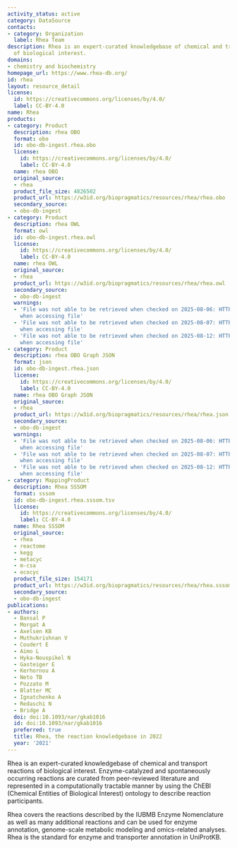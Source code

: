 ```yaml
---
activity_status: active
category: DataSource
contacts:
- category: Organization
  label: Rhea Team
description: Rhea is an expert-curated knowledgebase of chemical and transport reactions
  of biological interest.
domains:
- chemistry and biochemistry
homepage_url: https://www.rhea-db.org/
id: rhea
layout: resource_detail
license:
  id: https://creativecommons.org/licenses/by/4.0/
  label: CC-BY-4.0
name: Rhea
products:
- category: Product
  description: rhea OBO
  format: obo
  id: obo-db-ingest.rhea.obo
  license:
    id: https://creativecommons.org/licenses/by/4.0/
    label: CC-BY-4.0
  name: rhea OBO
  original_source:
  - rhea
  product_file_size: 4826502
  product_url: https://w3id.org/biopragmatics/resources/rhea/rhea.obo
  secondary_source:
  - obo-db-ingest
- category: Product
  description: rhea OWL
  format: owl
  id: obo-db-ingest.rhea.owl
  license:
    id: https://creativecommons.org/licenses/by/4.0/
    label: CC-BY-4.0
  name: rhea OWL
  original_source:
  - rhea
  product_url: https://w3id.org/biopragmatics/resources/rhea/rhea.owl
  secondary_source:
  - obo-db-ingest
  warnings:
  - 'File was not able to be retrieved when checked on 2025-08-06: HTTP 404 error
    when accessing file'
  - 'File was not able to be retrieved when checked on 2025-08-07: HTTP 404 error
    when accessing file'
  - 'File was not able to be retrieved when checked on 2025-08-12: HTTP 404 error
    when accessing file'
- category: Product
  description: rhea OBO Graph JSON
  format: json
  id: obo-db-ingest.rhea.json
  license:
    id: https://creativecommons.org/licenses/by/4.0/
    label: CC-BY-4.0
  name: rhea OBO Graph JSON
  original_source:
  - rhea
  product_url: https://w3id.org/biopragmatics/resources/rhea/rhea.json
  secondary_source:
  - obo-db-ingest
  warnings:
  - 'File was not able to be retrieved when checked on 2025-08-06: HTTP 404 error
    when accessing file'
  - 'File was not able to be retrieved when checked on 2025-08-07: HTTP 404 error
    when accessing file'
  - 'File was not able to be retrieved when checked on 2025-08-12: HTTP 404 error
    when accessing file'
- category: MappingProduct
  description: Rhea SSSOM
  format: sssom
  id: obo-db-ingest.rhea.sssom.tsv
  license:
    id: https://creativecommons.org/licenses/by/4.0/
    label: CC-BY-4.0
  name: Rhea SSSOM
  original_source:
  - rhea
  - reactome
  - kegg
  - metacyc
  - m-csa
  - ecocyc
  product_file_size: 154171
  product_url: https://w3id.org/biopragmatics/resources/rhea/rhea.sssom.tsv
  secondary_source:
  - obo-db-ingest
publications:
- authors:
  - Bansal P
  - Morgat A
  - Axelsen KB
  - Muthukrishnan V
  - Coudert E
  - Aimo L
  - Hyka-Nouspikel N
  - Gasteiger E
  - Kerhornou A
  - Neto TB
  - Pozzato M
  - Blatter MC
  - Ignatchenko A
  - Redaschi N
  - Bridge A
  doi: doi:10.1093/nar/gkab1016
  id: doi:10.1093/nar/gkab1016
  preferred: true
  title: Rhea, the reaction knowledgebase in 2022
  year: '2021'
---
```

Rhea is an expert-curated knowledgebase of chemical and transport reactions of biological interest. Enzyme-catalyzed and spontaneously occurring reactions are curated from peer-reviewed literature and represented in a computationally tractable manner by using the ChEBI (Chemical Entities of Biological Interest) ontology to describe reaction participants.

Rhea covers the reactions described by the IUBMB Enzyme Nomenclature as well as many additional reactions and can be used for enzyme annotation, genome-scale metabolic modeling and omics-related analyses. Rhea is the standard for enzyme and transporter annotation in UniProtKB.